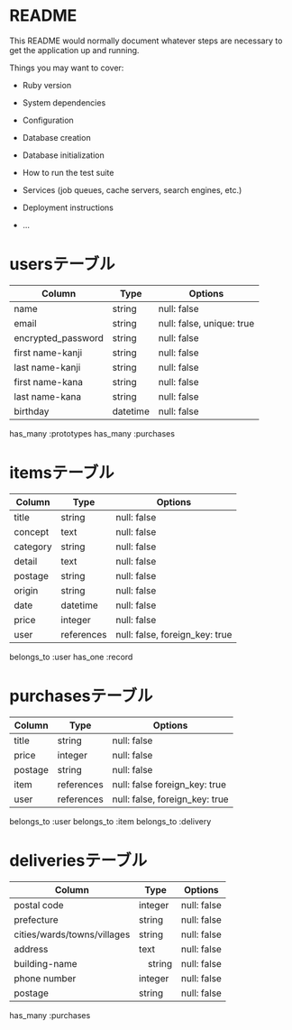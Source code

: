 # README

This README would normally document whatever steps are necessary to get the
application up and running.

Things you may want to cover:

* Ruby version

* System dependencies

* Configuration

* Database creation

* Database initialization

* How to run the test suite

* Services (job queues, cache servers, search engines, etc.)

* Deployment instructions

* ...
# usersテーブル
| Column             | Type   | Options                   |
| ------------------ | ------ | -----------               |
| name               | string | null: false               |
| email              | string | null: false, unique: true |
| encrypted_password | string | null: false               |
| first name-kanji   | string   | null: false               |
| last name-kanji    | string   | null: false               |
| first name-kana    | string   | null: false               |
| last name-kana     | string   | null: false               |
| birthday           | datetime  | null: false               |


has_many :prototypes
has_many :purchases


# itemsテーブル
| Column             | Type   | Options                   |
| ------------------ | ------ | -----------               |
| title              | string | null: false               |
| concept            | text   | null: false               |
| category           | string | null: false               |
| detail             | text   | null: false               |
| postage            | string | null: false               |
| origin             | string | null: false               |
| date               | datetime | null: false               |
| price              | integer | null: false               |
| user               | references | null: false, foreign_key: true |

belongs_to :user
has_one :record



# purchasesテーブル
| Column             | Type   | Options                   |
| ------------------ | ------ | -----------               |
| title              | string | null: false               |
| price              | integer | null: false               |
| postage             | string | null: false               |
| item               | references | null: false foreign_key: true              |
| user              | references | null: false, foreign_key: true |


belongs_to :user
belongs_to :item
belongs_to :delivery




# deliveriesテーブル
| Column             | Type   | Options                   |
| ------------------ | ------ | -----------               |
| postal code        | integer  | null: false               |
| prefecture         | string  | null: false               |
| cities/wards/towns/villages | string | null: false               |
| address              | text | null: false               |
| building-name           |　string  | null: false               |
| phone number              | integer | null: false               |
| postage              | string | null: false             |


has_many :purchases










